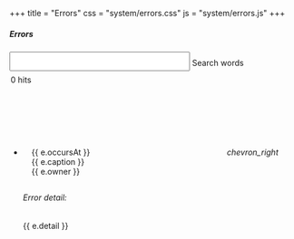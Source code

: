 +++
title = "Errors"
css = "system/errors.css"
js = "system/errors.js"
+++

<main>
  <section class="container content-header">
    <div class="row">
      <div class="col s12" style="min-height: 182px;">
        <h5 class="light grey-text text-darken-2">Errors</h5>
        <form>
          <div class="row hide-on-small-only">
            <div class="col m12" style="padding-right: 0;">
              <div class="input-field" style="width: 90%;margin: 13px 0 -13px 0;">
                <input id="query-words" type="text" style="font-size: 1.5rem;">
                <label for="query-words">Search words</label>
              </div>
            </div>
          </div>
          <div class="clear-both"></div>
          <div class="row">
            <div class="col s3">
              <div style="margin: 5px 0 0 2px;line-height: 3rem;">
                <span id="record-count">0</span>&nbsp;hits
              </div>
            </div>
          </div>
        </form>
      </div>
    </div>
  </section>

  <section class="container main">
    <div class="row">
      <div class="col s12" style="margin-bottom: 15px;">
        <div id="data">
          <ul class="collapsible" id="accordion">
            <li v-for="e in errors" :key="e.id" :data-id="e.id" >
              <div class="row row-header" style="padding: 13px 30px 10px 15px;"
                   :id="e.id" :data-target="'#body-'+e.id"
                   data-toggle="collapse" aria-expanded="true"
                   :aria-controls="'body-'+e.id">
                <div class="col-1">
                  <i class="material-icons" style="float: right;">chevron_right</i>
                </div>
                <div class="col-3">{{ e.occursAt }}</div>
                <div class="col-6 cut-text">{{ e.caption }}</div>
                <div class="col-2 cut-text">{{ e.owner }}</div>
              </div>
              <div :id="'body-'+e.id" class="row collapse row-body"
                   :aria-labelledby="e.id"
                   data-parent="#accordion">
                <div class="col-12">
                  <div class="row"><div class="col-12" style="margin-bottom: 20px;">
                    <h6>Error detail:</h6>
                    <span>{{ e.detail }}</a>
                  </div></div>
                </div>
                <div class="clear-both"></div>
              </div>
            </li>
          </ul>
        </div>
      </div>
    </div>
  </section>
</main>
